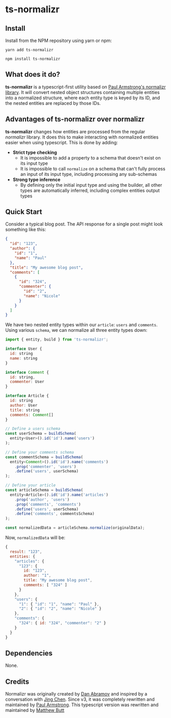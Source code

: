 # ts-normalizr

## Install

Install from the NPM repository using yarn or npm:

```shell
yarn add ts-normalizr
```

```shell
npm install ts-normalizr
```

## What does it do?

**ts-normalizr** is a typescript-first utility based on [Paul Armstrong's normalizr library](https://github.com/paularmstrong/normalizr). It will convert nested object structures containing multiple entities into a normalized structure, where each entity type is keyed by its ID, and the nested entities are replaced by those IDs.

## Advantages of ts-normalizr over normalizr

**ts-normalizr** changes how entities are processed from the regular _normalizr_ library. It does this to make interacting with normalized entities easier when using typescript. This is done by adding:

* **Strict type checking**
  * It is impossible to add a property to a schema that doesn't exist on its input type
  * It is impossible to call `normalize` on a schema that can't fully process an input of its input type, including processing any sub-schemas
* **Strong type inference**
  * By defining only the initial input type and using the builder, all other types are automatically inferred, including complex entities output types

## Quick Start

Consider a typical blog post. The API response for a single post might look something like this:

```json
{
  "id": "123",
  "author": {
    "id": "1",
    "name": "Paul"
  },
  "title": "My awesome blog post",
  "comments": [
    {
      "id": "324",
      "commenter": {
        "id": "2",
        "name": "Nicole"
      }
    }
  ]
}
```

We have two nested entity types within our `article`: `users` and `comments`. Using various `schema`, we can normalize all three entity types down:

```js
import { entity, build } from 'ts-normalizr';

interface User {
  id: string
  name: string
}

interface Comment {
  id: string,
  commenter: User
}

interface Article {
  id: string
  author: User
  title: string
  comments: Comment[]
}

// Define a users schema
const userSchema = buildSchema(
  entity<User>().id('id').name('users')
);

// Define your comments schema
const commentSchema = buildSchema(
  entity<Comment>().id('id').name('comments')
    .prop('commenter', 'users')
    .define('users', userSchema)
);

// Define your article
const articleSchema = buildSchema(
  entity<Article>().id('id').name('articles')
    .prop('author', 'users')
    .prop('comments', 'comments')
    .define('users', userSchema)
    .define('comments', commentsSchema)
);

const normalizedData = articleSchema.normalize(originalData);
```

Now, `normalizedData` will be:

```js
{
  result: "123",
  entities: {
    "articles": {
      "123": {
        id: "123",
        author: "1",
        title: "My awesome blog post",
        comments: [ "324" ]
      }
    },
    "users": {
      "1": { "id": "1", "name": "Paul" },
      "2": { "id": "2", "name": "Nicole" }
    },
    "comments": {
      "324": { id: "324", "commenter": "2" }
    }
  }
}
```

## Dependencies

None.

## Credits

Normalizr was originally created by [Dan Abramov](http://github.com/gaearon) and inspired by a conversation with [Jing Chen](https://twitter.com/jingc). Since v3, it was completely rewritten and maintained by [Paul Armstrong](https://twitter.com/paularmstrong). This typescript version was rewritten and maintained by [Matthew Butt](https://github.com/grandivory)
